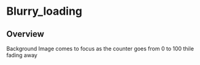 # Blurry_loading

## Overview

Background Image comes to focus as the counter goes from 0 to 100 thile fading away

